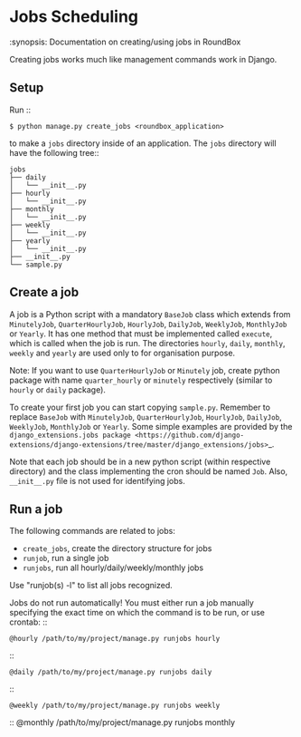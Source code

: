 Jobs Scheduling
===============

:synopsis: Documentation on creating/using jobs in RoundBox

Creating jobs works much like management commands work in Django.

Setup
-----

Run ::

    $ python manage.py create_jobs <roundbox_application>

to make a ``jobs`` directory inside of an application.
The ``jobs`` directory will have the following tree::

    jobs
    ├── daily
    │   └── __init__.py
    ├── hourly
    │   └── __init__.py
    ├── monthly
    │   └── __init__.py
    ├── weekly
    │   └── __init__.py
    ├── yearly
    │   └── __init__.py
    ├── __init__.py
    └── sample.py

Create a job
------------

A job is a Python script with a mandatory ``BaseJob`` class which extends from
``MinutelyJob``, ``QuarterHourlyJob``, ``HourlyJob``, ``DailyJob``, ``WeeklyJob``, ``MonthlyJob`` or ``Yearly``.
It has one method that must be implemented called ``execute``,
which is called when the job is run.
The directories ``hourly``, ``daily``, ``monthly``, ``weekly`` and ``yearly``
are used only to for organisation purpose.

Note: If you want to use ``QuarterHourlyJob`` or ``Minutely`` job, create python package with name ``quarter_hourly`` or ``minutely`` respectively (similar to ``hourly`` or ``daily`` package).

To create your first job you can start copying ``sample.py``.
Remember to replace ``BaseJob`` with ``MinutelyJob``, ``QuarterHourlyJob``, ``HourlyJob``, ``DailyJob``, ``WeeklyJob``, ``MonthlyJob`` or ``Yearly``.
Some simple examples are provided by the `django_extensions.jobs package <https://github.com/django-extensions/django-extensions/tree/master/django_extensions/jobs>`_.

Note that each job should be in a new python script (within respective directory) and the class implementing the cron should be named ``Job``. Also, ``__init__.py`` file is not used for identifying jobs.

Run a job
---------

The following commands are related to jobs:

* ``create_jobs``, create the directory structure for jobs
* ``runjob``, run a single job
* ``runjobs``, run all hourly/daily/weekly/monthly jobs

Use "runjob(s) -l" to list all jobs recognized.

Jobs do not run automatically!
You must either run a job manually specifying the exact time on
which the command is to be run, or use crontab: ::

    @hourly /path/to/my/project/manage.py runjobs hourly

::

    @daily /path/to/my/project/manage.py runjobs daily

::

    @weekly /path/to/my/project/manage.py runjobs weekly

::
    @monthly /path/to/my/project/manage.py runjobs monthly
